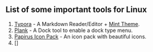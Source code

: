 ## List of some important tools for Linux
1. [Typora](https://typora.io/#linux) - A Markdown Reader/Editor + [Mint Theme](https://theme.typora.io/theme/Mint/).
2. [Plank](https://github.com/erikdubois/plankthemes) - A Dock tool to enable a dock type menu.
3. [Papirus Icon Pack](https://github.com/PapirusDevelopmentTeam/papirus-icon-theme) - An icon pack with beautiful icons.
4. [] 
